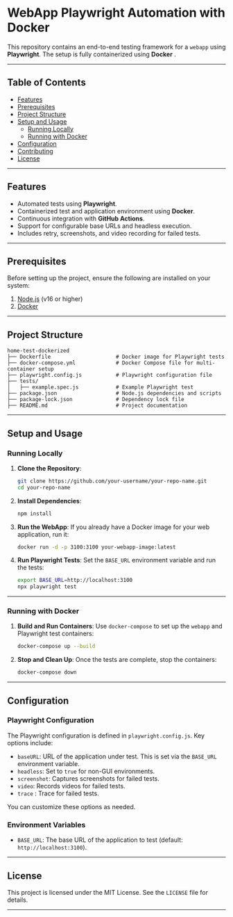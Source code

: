# **WebApp Playwright Automation with Docker**

This repository contains an end-to-end testing framework for a `webapp` using **Playwright**. The setup is fully containerized using **Docker** .

---

## **Table of Contents**
- [Features](#features)
- [Prerequisites](#prerequisites)
- [Project Structure](#project-structure)
- [Setup and Usage](#setup-and-usage)
  - [Running Locally](#running-locally)
  - [Running with Docker](#running-with-docker)
- [Configuration](#configuration)
- [Contributing](#contributing)
- [License](#license)

---

## **Features**
- Automated tests using **Playwright**.
- Containerized test and application environment using **Docker**.
- Continuous integration with **GitHub Actions**.
- Support for configurable base URLs and headless execution.
- Includes retry, screenshots, and video recording for failed tests.

---

## **Prerequisites**
Before setting up the project, ensure the following are installed on your system:
1. [Node.js](https://nodejs.org/) (v16 or higher)
2. [Docker](https://www.docker.com/)

---

## **Project Structure**
```plaintext
home-test-dockerized
├── Dockerfile                     # Docker image for Playwright tests
├── docker-compose.yml             # Docker Compose file for multi-container setup
├── playwright.config.js           # Playwright configuration file
├── tests/
│   ├── example.spec.js            # Example Playwright test             
├── package.json                   # Node.js dependencies and scripts
├── package-lock.json              # Dependency lock file
├── README.md                      # Project documentation
```

---

## **Setup and Usage**

### **Running Locally**

1. **Clone the Repository**:
   ```bash
   git clone https://github.com/your-username/your-repo-name.git
   cd your-repo-name
   ```

2. **Install Dependencies**:
   ```bash
   npm install
   ```

3. **Run the WebApp**:
   If you already have a Docker image for your web application, run it:
   ```bash
   docker run -d -p 3100:3100 your-webapp-image:latest
   ```

4. **Run Playwright Tests**:
   Set the `BASE_URL` environment variable and run the tests:
   ```bash
   export BASE_URL=http://localhost:3100
   npx playwright test
   ```

---

### **Running with Docker**

1. **Build and Run Containers**:
   Use `docker-compose` to set up the `webapp` and Playwright test containers:
   ```bash
   docker-compose up --build
   ```

2. **Stop and Clean Up**:
   Once the tests are complete, stop the containers:
   ```bash
   docker-compose down
   ```

---

## **Configuration**

### **Playwright Configuration**
The Playwright configuration is defined in `playwright.config.js`. Key options include:
- `baseURL`: URL of the application under test. This is set via the `BASE_URL` environment variable.
- `headless`: Set to `true` for non-GUI environments.
- `screenshot`: Captures screenshots for failed tests.
- `video`: Records videos for failed tests.
- `trace` : Trace for failed tests.

You can customize these options as needed.

### **Environment Variables**
- `BASE_URL`: The base URL of the application to test (default: `http://localhost:3100`).

---

## **License**
This project is licensed under the MIT License. See the `LICENSE` file for details.

---
